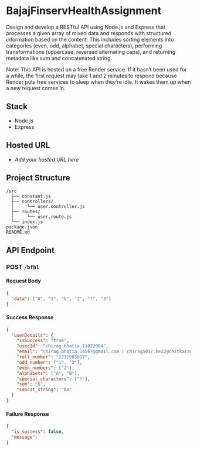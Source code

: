 # BajajFinservHealthAssignment
Design and develop a RESTful API using Node.js and Express that processes a given array of mixed data and responds with structured information based on the content. This includes sorting elements into categories (even, odd, alphabet, special characters), performing transformations (uppercase, reversed alternating caps), and returning metadata like sum and concatenated string.

Note: This API is hosted on a free Render service. If it hasn’t been used for a while, the first request may take 1 and 2 minutes to respond because Render puts free services to sleep when they’re idle. It wakes them up when a new request comes in.
## Stack

- Node.js
- Express

## Hosted URL

- _Add your hosted URL here_

## Project Structure

```
/src
  ├── constant.js
  ├── controllers/
  │     └── user.controller.js
  ├── routes/
  │     └── user.route.js
  └── index.js
package.json
README.md
```

## API Endpoint

### POST `/bfhl`

#### Request Body

```json
{
  "data": ["A", "1", "b", "2", "!", "3"]
}
```

#### Success Response

```json
{
  "userDetails": {
    "isSuccess": "true",
    "userId": "chirag_bhatia_11022004",
    "email": "chirag.bhatia.14567@gmail.com | chirag5017.be22@chitkarauniversity.edu.in",
    "roll_number": "2211985017",
    "odd_number": ["1", "3"],
    "even_numbers": ["2"],
    "alphabets": ["A", "B"],
    "special_characters": ["!"],
    "sum": "6",
    "concat_string": "Ba"
  }
}
```

#### Failure Response

```json
{
  "is_success": false,
  "message":
}